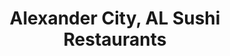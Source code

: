 ---
layout: city
title: Alexander City, AL Sushi Restaurants
permalink: /alabama/alexander-city/
stateAbbr: AL
stateName: Alabama
cityName: Alexander City
---